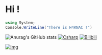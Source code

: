 # Hi ! 
```C#
using System;
Console.WriteLine("There is H4RNAC !")
```

![Anurag's GitHub stats](https://github-readme-stats.vercel.app/api?username=N4RNACACC&show_icons=true&theme=tokyonight)
[![Csharp](https://img.shields.io/badge/code-C%23-purple)](https://dotnet.microsoft.com/zh-cn/languages/csharp)
[![Bilibili](https://img.shields.io/badge/Bilibili-N4RNAC-pink?logo=bilibili)](https://space.bilibili.com/441061671)

[![img](img/118626927_p0.jpg)](https://pixiv.net/artworks/118626927)